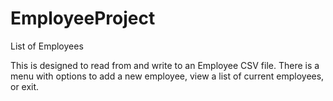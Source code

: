 # EmployeeProject
List of Employees

This is designed to read from and write to an Employee CSV file.  There is a menu with options to add a new employee, view a list of current employees, or exit.
